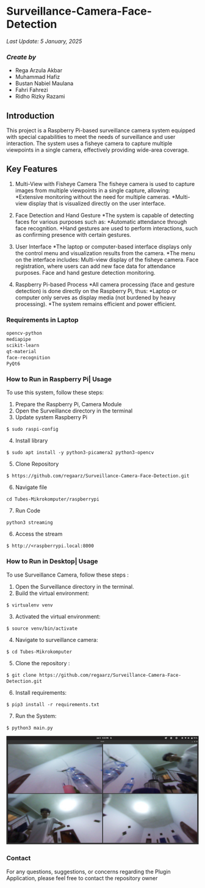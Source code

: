 # Surveillance-Camera-Face-Detection
*Last Update: 5 January, 2025*

### *Create by*
* Rega Arzula Akbar
* Muhammad Hafiz
* Bustan Nabiel Maulana
* Fahri Fahrezi
* Ridho Rizky Razami

## Introduction
This project is a Raspberry Pi-based surveillance camera system equipped with special capabilities to meet the needs of surveillance and user interaction. The system uses a fisheye camera to capture multiple viewpoints in a single camera, effectively providing wide-area coverage.

## Key Features

1. Multi-View with Fisheye Camera
The fisheye camera is used to capture images from multiple viewpoints in a single capture, allowing:
*Extensive monitoring without the need for multiple cameras.
*Multi-view display that is visualized directly on the user interface.

2. Face Detection and Hand Gesture
*The system is capable of detecting faces for various purposes such as:
*Automatic attendance through face recognition.
*Hand gestures are used to perform interactions, such as confirming presence with certain gestures.
3. User Interface
*The laptop or computer-based interface displays only the control menu and visualization results from the camera.
*The menu on the interface includes:
Multi-view display of the fisheye camera.
Face registration, where users can add new face data for attendance purposes.
Face and hand gesture detection monitoring.
4. Raspberry Pi-based Process
*All camera processing (face and gesture detection) is done directly on the Raspberry Pi, thus:
*Laptop or computer only serves as display media (not burdened by heavy processing).
*The system remains efficient and power efficient.

### Requirements in Laptop
```
opencv-python
mediapipe
scikit-learn
qt-material
face-recognition
PyQt6
```

### How to Run in Raspberry Pi| Usage
To use this system, follow these steps:
1. Prepare the Raspberry Pi, Camera Module
2. Open the Surveillance directory in the terminal
3. Update system Raspberry Pi
```
$ sudo raspi-config
```
4. Install library
```
$ sudo apt install -y python3-picamera2 python3-opencv
```
5. Clone Repository
```
$ https://github.com/regaarz/Surveillance-Camera-Face-Detection.git
```
6. Navigate file
```
cd Tubes-Mikrokomputer/raspberrypi
```
7. Run Code
```
python3 streaming
```
6. Access the stream
```
$ http://<raspberrypi.local:8000
```

### How to Run in Desktop| Usage
To use Surveillance Camera, follow these steps :
1. Open the Surveillance directory in the terminal.
2. Build the virtual environment:
```
$ virtualenv venv
```
3. Activated the virtual environment:
```
$ source venv/bin/activate
```
4. Navigate to surveillance camera:
```
$ cd Tubes-Mikrokomputer
```
5. Clone the repository :
```
$ git clone https://github.com/regaarz/Surveillance-Camera-Face-Detection.git
```
6. Install requirements:
```
$ pip3 install -r requirements.txt
```
7. Run the System:
```
$ python3 main.py
```
![](img_camera/Surveillance.jpg)
   
### Contact
For any questions, suggestions, or concerns regarding the Plugin Application, please feel free to contact the repository owner 

